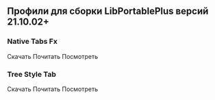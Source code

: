 ## Профили для сборки LibPortablePlus версий 21.10.02+

### Native Tabs Fx
Скачать Почитать Посмотреть

### Tree Style Tab
Скачать Почитать Посмотреть
